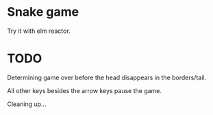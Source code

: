 # Snake game

Try it with elm reactor.

# TODO

Determining game over before the head disappears in the borders/tail.

All other keys besides the arrow keys pause the game.

Cleaning up...